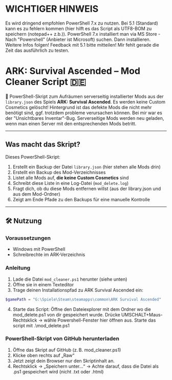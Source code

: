 # WICHTIGER HINWEIS
Es wird dringend empfohlen PowerShell 7.x zu nutzen. Bei 5.1 (Standard) kann es zu fehlern kommen (hier hilft es das Script als UTF8-BOM zu speichern (notepad++ z.b.)). PowerShell 7.x installiert man via MS Store - Nach "Powershell" (Anbieter ist Microsoft) suchen.  Dann installieren. Weitere Infos folgen! Feedback mit 5.1 bitte mitteilen! Mir fehlt gerade die Zeit das ausführlich zu testen. 

# ARK: Survival Ascended – Mod Cleaner Script 🇩🇪 

🧹 PowerShell-Skript zum Aufräumen serverseitig installierter Mods aus der `library.json` des Spiels **ARK: Survival Ascended**. Es werden keine Custom Cosmetics gelöscht! Hintergrund ist das defekte Mods die nicht mehr benötigt sind, ggf. trotzdem probleme verursachen können. Bei mir war es der "Unsichtbares Inventar"-Bug. Serverseitige Mods werden neu geladen, wenn man einen Server mit den entsprechenden Mods betritt. 

---

## Was macht das Skript?

Dieses PowerShell-Skript:

1. Erstellt ein Backup der Datei `library.json` (hier stehen alle Mods drin)
2. Erstellt ein Backup des Mod-Verzeichnisses
3. Listet alle Mods auf, **die keine Custom Cosmetics** sind
4. Schreibt diese Liste in eine Log-Datei (`mod_delete.log`)
5. Fragt dich, ob du diese Mods entfernen willst (aus der library.json und aus dem Mod-Ordner)
6. Zeigt am Ende Pfade zu den Backups für eine manuelle Kontrolle

---

## 🛠️ Nutzung

### Voraussetzungen

- Windows mit PowerShell
- Schreibrechte im ARK-Verzeichnis

### Anleitung

1. Lade die Datei `mod_cleaner.ps1` herunter (siehe unten)
2. Öffne sie in einem Texteditor
3. Trage deinen Installationspfad zu ARK Survival Ascended ein:

```powershell
$gamePath = "G:\Spiele\Steam\steamapps\common\ARK Survival Ascended"
```
4. Starte das Script: Öffne den Dateiexplorer mit dem Ordner wo die mod_delete.ps1 von dir gespeichert wurde. Drücke UMSCHALT+Maus-Rechtsklick -> wähle Powershell-Fenster hier öffnen aus. Starte das script mit .\mod_delete.ps1


### PowerShell-Skript von GitHub herunterladen
1. Öffne das Skript auf GitHub (z. B. mod_cleaner.ps1)
2. Klicke oben rechts auf „Raw“
3. Jetzt zeigt dein Browser nur den Skriptinhalt an.
4. Rechtsklick → „Speichern unter…“
→ Achte darauf, dass die Datei als .ps1 gespeichert wird (nicht .txt oder .html)
